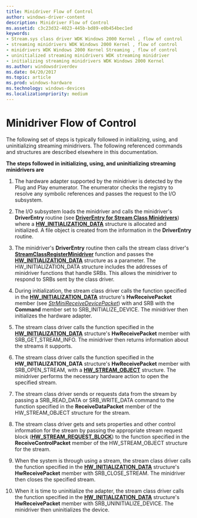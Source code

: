 ```yaml
---
title: Minidriver Flow of Control
author: windows-driver-content
description: Minidriver Flow of Control
ms.assetid: c3c23d32-4023-445b-bd89-e0b454bec1ed
keywords:
- Stream.sys class driver WDK Windows 2000 Kernel , flow of control
- streaming minidrivers WDK Windows 2000 Kernel , flow of control
- minidrivers WDK Windows 2000 Kernel Streaming , flow of control
- uninitialized streaming minidrivers WDK streaming minidriver
- initializing streaming minidrivers WDK Windows 2000 Kernel
ms.author: windowsdriverdev
ms.date: 04/20/2017
ms.topic: article
ms.prod: windows-hardware
ms.technology: windows-devices
ms.localizationpriority: medium
---
```


# Minidriver Flow of Control





The following set of steps is typically followed in initializing, using, and uninitializing streaming minidrivers. The following referenced commands and structures are described elsewhere in this documentation.

**The steps followed in initializing, using, and uninitializing streaming minidrivers are**

1.  The hardware adapter supported by the minidriver is detected by the Plug and Play enumerator. The enumerator checks the registry to resolve any symbolic references and passes the request to the I/O subsystem.

2.  The I/O subsystem loads the minidriver and calls the minidriver's **DriverEntry** routine (see [**DriverEntry for Stream Class Minidrivers**](https://msdn.microsoft.com/library/windows/hardware/ff558717)) where a [**HW\_INITIALIZATION\_DATA**](https://msdn.microsoft.com/library/windows/hardware/ff559682) structure is allocated and initialized. A file object is created from the information in the **DriverEntry** routine.

3.  The minidriver's **DriverEntry** routine then calls the stream class driver's [**StreamClassRegisterMinidriver**](https://msdn.microsoft.com/library/windows/hardware/ff568263) function and passes the [**HW\_INITIALIZATION\_DATA**](https://msdn.microsoft.com/library/windows/hardware/ff559682) structure as a parameter. The HW\_INITIALIZATION\_DATA structure includes the addresses of minidriver functions that handle SRBs. This allows the minidriver to respond to SRBs sent by the class driver.

4.  During initialization, the stream class driver calls the function specified in the [**HW\_INITIALIZATION\_DATA**](https://msdn.microsoft.com/library/windows/hardware/ff559682) structure's **HwReceivePacket** member (see [*StrMiniReceiveDevicePacket*](https://msdn.microsoft.com/library/windows/hardware/ff568463)) with and SRB with the **Command** member set to SRB\_INITIALIZE\_DEVICE. The minidriver then initializes the hardware adapter.

5.  The stream class driver calls the function specified in the [**HW\_INITIALIZATION\_DATA**](https://msdn.microsoft.com/library/windows/hardware/ff559682) structure's **HwReceivePacket** member with SRB\_GET\_STREAM\_INFO. The minidriver then returns information about the streams it supports.

6.  The stream class driver calls the function specified in the **HW\_INITIALIZATION\_DATA** structure's **HwReceivePacket** member with SRB\_OPEN\_STREAM, with a [**HW\_STREAM\_OBJECT**](https://msdn.microsoft.com/library/windows/hardware/ff559697) structure. The minidriver performs the necessary hardware action to open the specified stream.

7.  The stream class driver sends or requests data from the stream by passing a SRB\_READ\_DATA or SRB\_WRITE\_DATA command to the function specified in the **ReceiveDataPacket** member of the HW\_STREAM\_OBJECT structure for the stream.

8.  The stream class driver gets and sets properties and other control information for the stream by passing the appropriate stream request block ([**HW\_STREAM\_REQUEST\_BLOCK**](https://msdn.microsoft.com/library/windows/hardware/ff559702)) to the function specified in the **ReceiveControlPacket** member of the HW\_STREAM\_OBJECT structure for the stream.

9.  When the system is through using a stream, the stream class driver calls the function specified in the [**HW\_INITIALIZATION\_DATA**](https://msdn.microsoft.com/library/windows/hardware/ff559682) structure's **HwReceivePacket** member with SRB\_CLOSE\_STREAM. The minidriver then closes the specified stream.

10. When it is time to uninitialize the adapter, the stream class driver calls the function specified in the [**HW\_INITIALIZATION\_DATA**](https://msdn.microsoft.com/library/windows/hardware/ff559682) structure's **HwReceivePacket** member with SRB\_UNINITIALIZE\_DEVICE. The minidriver then uninitializes the device.

 

 




